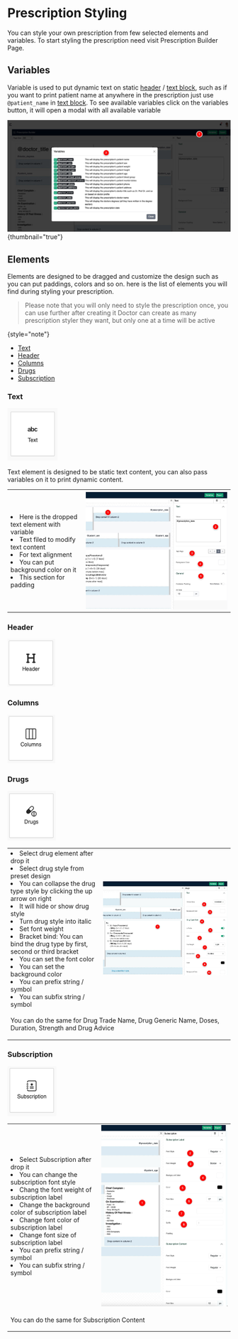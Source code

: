 # Prescription Styling

You can style your own prescription from few selected elements and variables. To start styling the prescription need
visit Prescription Builder Page.

## Variables

Variable is used to put dynamic text on static [header](#header) / [text block](#text),
such as if you want to print patient name at anywhere in the prescription just use `@patient_name`
in [text block](#text).
To see available variables click on the variables button, it will open a modal with all available variable

![Variable](../assets/images/prescription-style/variables.png){thumbnail="true"}

## Elements

Elements are designed to be dragged and customize the design such as you can put paddings, colors and so on.
here is the list of elements you will find during styling your prescription.

> Please note that you will only need to style the prescription once, you can use further after creating it
> Doctor can create as many prescription styler they want, but only one at a time will be active
>
{style="note"}

- [Text](#text)
- [Header](#header)
- [Columns](#columns)
- [Drugs](#drugs)
- [Subscription](#subscription)

### Text

![Text Element](../assets/images/prescription-style/element-text.png)

Text element is designed to be static text content, you can also pass variables on it to print dynamic content.

<table style="none">
<tr>
<td>
<list style="decimal">
<li>
Here is the dropped text element with variable
</li>
<li>
Text filed to modify text content
</li>
<li>For text alignment</li>
<li>You can put background color on it</li>
<li>This section for padding</li>
</list>
</td>
<td><img src="../assets/images/prescription-style/option-text.png" thumbnail="true" alt=""/></td>
</tr>
</table>

### Header

![Header Element](../assets/images/prescription-style/element-header.png)

### Columns

![Header Element](../assets/images/prescription-style/element-column.png)

### Drugs

![Header Element](../assets/images/prescription-style/element-drugs.png)

<table style="none">
<tr>
<td>
<list style="decimal">
<li>
Select drug element after drop it
</li>
<li>
Select drug style from preset design
</li>
<li>You can collapse the drug type style by clicking the up arrow on right</li>
<li>It will hide or show drug style</li>
<li>Turn drug style into italic</li>
<li>Set font weight</li>
<li>Bracket bind: You can bind the drug type by first, second or third bracket</li>
<li>You can set the font color</li>
<li>You can set the background color</li>
<li>You can prefix string / symbol</li>
<li>You can subfix string / symbol</li>
</list>
</td>
<td><img src="../assets/images/prescription-style/option-drugs.png" thumbnail="true" alt=""/></td>
</tr>
<tr>
<td colspan="2">
<note>
<p>You can do the same for Drug Trade Name, Drug Generic Name, Doses, Duration, Strength and Drug Advice</p>
</note>
</td>
</tr>
</table>

### Subscription

![Header Element](../assets/images/prescription-style/element-subscription.png)

<table style="none">
<tr>
<td>
<list style="decimal">
<li>
Select Subscription after drop it
</li>
<li>
You can change the subscription font style
</li>
<li>Chang the font weight of subscription label </li>
<li>Change the background color of subscription label</li>
<li>Change font color of subscription label</li>
<li>Change font size of subscription label</li>
<li>You can prefix string / symbol</li>
<li>You can subfix string / symbol</li>
</list>
</td>
<td><img src="../assets/images/prescription-style/option-subscription.png" thumbnail="true" alt=""/></td>
</tr>
<tr>
<td colspan="2">
<note>
<p>You can do the same for Subscription Content</p>
</note>
</td>
</tr>
</table>